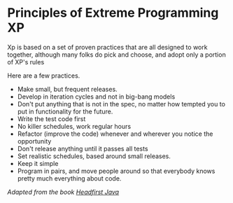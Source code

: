 # Principles of Extreme Programming XP

Xp is based on a set of proven practices that are all designed to work together, although many folks do pick and choose, and adopt only a portion of XP's rules

Here are a few practices.

- Make small, but frequent releases.
- Develop in iteration cycles and not in big-bang models
- Don't put anything that is not in the spec, no matter how tempted you to put in functionality for the future.
- Write the test code first
- No killer schedules, work regular hours
- Refactor (improve the code) whenever and wherever you notice the opportunity
- Don't release anything until it passes all tests
- Set realistic schedules, based around small releases.
- Keep it simple
- Program in pairs, and move people around so that everybody knows pretty much everything about code.

_Adapted from the book [Headfirst Java](https://www.amazon.in/Head-First-Java-Brain-Friendly-Guide/dp/8173666024)_
